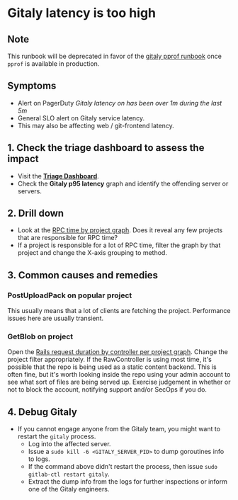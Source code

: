 # Gitaly latency is too high

## Note

This runbook will be deprecated in favor of the [gitaly pprof runbook](https://gitlab.com/gitlab-org/gitaly/issues/776) once `pprof` is available in production.

## Symptoms

* Alert on PagerDuty _Gitaly latency on <hostname> has been over 1m during the last 5m_
* General SLO alert on Gitaly service latency.
* This may also be affecting web / git-frontend latency.

## 1. Check the triage dashboard to assess the impact

- Visit the **[Triage Dashboard](https://dashboards.gitlab.net/dashboard/db/triage-overview)**.
- Check the **Gitaly p95 latency** graph and identify the offending server or servers.

## 2. Drill down

- Look at the [RPC time by project
  graph](https://log.gitlab.net/app/kibana#/visualize/edit/AW3YxmNOzxfRAgEaOtW6).
  Does it reveal any few projects that are responsible for RPC time?
- If a project is responsible for a lot of RPC time, filter the graph by that
  project and change the X-axis grouping to method.

## 3. Common causes and remedies

### PostUploadPack on popular project

This usually means that a lot of clients are fetching the project. Performance
issues here are usually transient.

### GetBlob on project

Open the [Rails request duration by controller per project
graph](https://log.gitlab.net/app/kibana#/visualize/edit/AW3Z_bgiQ7jyVXjiZ19E).
Change the project filter appropriately. If the RawController is using most
time, it's possible that the repo is being used as a static content backend.
This is often fine, but it's worth looking inside the repo using your admin
account to see what sort of files are being served up. Exercise judgement in
whether or not to block the account, notifying support and/or SecOps if you do.

## 4. Debug Gitaly

- If you cannot engage anyone from the Gitaly team, you might want to restart the `gitaly` process.
  - Log into the affected server.
  - Issue a `sudo kill -6 <GITALY_SERVER_PID>` to dump goroutines info to logs.
  - If the command above didn't restart the process, then issue `sudo gitlab-ctl restart gitaly`.
  - Extract the dump info from the logs for further inspections or inform one of the Gitaly engineers.
